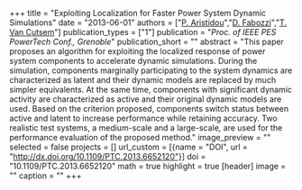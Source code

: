 +++
title = "Exploiting Localization for Faster Power System Dynamic Simulations"
date = "2013-06-01"
authors = ["[P. Aristidou](https://www.paristidou.info)","[D. Fabozzi](https://scholar.google.ch/citations?user=2wog_JcAAAAJ&hl=en)","[T. Van Cutsem](http://www.montefiore.ulg.ac.be/~vct/)"]
publication_types = ["1"]
publication = "_Proc. of IEEE PES PowerTech Conf., Grenoble_"
publication_short = ""
abstract = "This paper proposes an algorithm for exploiting the localized response of power system components to accelerate dynamic simulations. During the simulation, components marginally participating to the system dynamics are characterized as latent and their dynamic models are replaced by much simpler equivalents. At the same time, components with significant dynamic activity are characterized as active and their original dynamic models are used. Based on the criterion proposed, components switch status between active and latent to increase performance while retaining accuracy. Two realistic test systems, a medium-scale and a large-scale, are used for the performance evaluation of the proposed method."
image_preview = ""
selected = false
projects = []
url_custom = [{name = "DOI", url = "http://dx.doi.org/10.1109/PTC.2013.6652120"}]
doi = "10.1109/PTC.2013.6652120"
math = true
highlight = true
[header]
image = ""
caption = ""
+++

